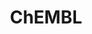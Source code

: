 ---
bigquery: https://console.cloud.google.com/bigquery?p=patents-public-data&d=ebi_chembl&page=dataset
citation: '"The ChEMBL database in 2017." Anna Gaulton, Anne Hersey, Michał Nowotka,
  A Patrícia Bento, Jon Chambers, David Mendez, Prudence Mutowo, Francis Atkinson,
  Louisa J Bellis, Elena Cibrián-Uhalte, Mark Davies, Nathan Dedman, Anneli Karlsson,
  María Paula Magariños, John P Overington, George Papadatos, Ines Smit, Andrew R
  Leach Nucleic acids Research (2017) 45 (Database Issue), D945-D954'
contributors: European Bioinformatics Institute
cost: None
description: ChEMBL Data is a manually curated database of small molecules used in
  drug discovery, including information about existing patented drugs.
documentation: 'schema: https://www.ebi.ac.uk/chembl/db_schema


  '
last_edit: 04/10/2022, 19:53:05
location: https://console.cloud.google.com/marketplace/product/google_patents_public_datasets/chembl
maintained_by: EMBL-EBI, an outstation of European Molecular Biology Laboratory
related_publications: '

  ChEMBL: towards direct deposition of bioassay data.


  Mendez D, Gaulton A, Bento AP, Chambers J, De Veij M, Félix E, Magariños MP, Mosquera
  JF, Mutowo P, Nowotka M, Gordillo-Marañón M, Hunter F, Junco L, Mugumbate G, Rodriguez-Lopez
  M, Atkinson F, Bosc N, Radoux CJ, Segura-Cabrera A, Hersey A, Leach AR.


  — Nucleic Acids Res. 2019; 47(D1):D930-D940. doi: 10.1093/nar/gky1075

  '
schema_fields:
- selectivity_comment
- doc_id
- l4
- db_version
- rgid
- site_id
- irac_code
- molecule_type
- value
- biocomp_id
- active_ingredient
- target_mapping
- priority
- cellosaurus_id
- cl_lincs_id
- prediction_method
- l3
- cell_ontology_id
- cell_id
- level1_description
- chembl_id
- compound_key
- met_conversion
- title
- warning_year
- black_box_warning
- published_type
- last_active
- last_page
- version
- go_id
- canonical_smiles
- sitecomp_id
- molregno
- hbd_lipinski
- drug_substance_flag
- src_compound_id
- psa
- published_value
- drug_record_id
- domain_id
- potential_duplicate
- related_tid
- tid_fixed
- mc_target_name
- mecref_id
- type
- pchembl_value
- as_id
- data_validity_comment
- withdrawn_year
- source
- parent_type
- sequence
- level3
- entity_type
- innovator_company
- assay_source
- chirality
- result_flag
- level4
- mc_target_accession
- authors
- prod_pat_id
- parent_go_id
- ddd_value
- uberon_id
- route
- publication_number
- cell_source_organism
- path
- ddd_admr
- aromatic_rings
- published_relation
- level2_description
- ro3_pass
- parenteral
- mw_monoisotopic
- src_description
- site_name
- variant_id
- comp_go_id
- std_act_id
- cell_description
- rtb
- log_id
- cell_name
- indication_class
- label
- hba_lipinski
- ap_id
- prodrug
- irac_class_id
- idx
- level5
- short_name
- stem_class
- cpd_str_alert_id
- assay_id
- mol_hrac_id
- drugind_id
- standard_upper_value
- heavy_atoms
- therapeutic_flag
- standard_text_value
- aspect
- metabolite_record_id
- submission_date
- lle
- hbd
- warning_class
- oral
- alert_name
- activity_id
- bao_id
- nda_type
- substrate_record_id
- assay_organism
- record_id
- usan_stem_id
- confidence
- cell_source_tissue
- comp_class_id
- level4_description
- withdrawn_flag
- published_units
- cx_most_apka
- mechanism_of_action
- applicant_full_name
- sequence_md5sum
- standard_units
- l2
- comments
- ddd_units
- mc_organism
- parameter_value
- direct_interaction
- country
- assay_cell_type
- class_level
- level3_description
- updated_by
- pathway_key
- indref_id
- oc_id
- job_id
- name
- strength
- actsm_id
- source_domain_id
- assay_subcellular_fraction
- mw_freebase
- downgraded
- acd_most_bpka
- doi
- targcomp_id
- who_name
- ddd_comment
- isoform
- max_phase
- molecular_species
- patent_id
- db_source
- syn_type
- caloha_id
- polymer_flag
- molsyn_id
- frac_code
- start_position
- domain_description
- metref_id
- withdrawn_class
- synonyms
- assay_test_type
- component_type
- previous_company
- mc_tax_id
- cx_logd
- aidx
- assay_class_id
- hba
- pathway_id
- bto_id
- helm_notation
- confidence_score
- bei
- stat
- chebi_par_id
- curation_comment
- company
- relationship
- assay_param_id
- availability_type
- alogp
- ridx
- domain_type
- patent_use_code
- smarts
- binding_site_comment
- met_id
- research_stem
- warning_description
- bao_endpoint
- patent_no
- warnref_id
- ingredient
- acd_logp
- delist_flag
- mc_target_type
- frac_class_id
- curated_by
- usan_substem
- targrel_id
- dosed_ingredient
- first_approval
- natural_product
- assay_tax_id
- relationship_desc
- entity_id
- action_type
- standard_type
- qudt_units
- clo_id
- pref_name
- assay_tissue
- mol_frac_id
- num_alerts
- hrac_class_id
- cx_logp
- withdrawn_reason
- toid
- first_page
- component_synonym
- volume
- mechanism_comment
- alert_set_id
- definition
- acd_logd
- parent_id
- molecular_mechanism
- product_id
- sei
- enzyme_tid
- assay_strain
- usan_year
- journal
- mesh_id
- tissue_id
- usan_stem
- inorganic_flag
- formulation_id
- major_class
- approval_date
- drug_product_flag
- l7
- mec_id
- ref_type
- class_type
- ad_type
- protein_class_desc
- level2
- standard_inchi_key
- status
- units
- standard_relation
- compsyn_id
- withdrawn_country
- abstract
- patent_expire_date
- activity_count
- tax_id
- component_id
- max_phase_for_ind
- end_position
- text_value
- met_comment
- first_in_class
- full_mwt
- ddd_id
- description
- upper_value
- trade_name
- efo_term
- disease_efficacy
- warning_type
- standard_inchi
- predbind_id
- creation_date
- warning_id
- tid
- full_molformula
- level1
- protclasssyn_id
- parent_molregno
- standard_value
- stem
- relation
- mutation
- alert_id
- pubmed_id
- src_id
- ass_cls_map_id
- parameter_type
- topical
- num_lipinski_ro5_violations
- acd_most_apka
- doc_type
- src_short_name
- enzyme_name
- normal_range_max
- target_desc
- organism
- qed_weighted
- compound_name
- cx_most_bpka
- mol_atc_id
- assay_type
- usan_stem_definition
- uo_units
- active_molregno
- activity_comment
- target_type
- assay_category
- atc_code
- year
- l5
- l8
- compd_id
- co_stem_id
- num_ro5_violations
- domain_name
- standard_flag
- assay_desc
- protein_class_id
- protein_class_synonym
- site_residues
- le
- dosage_form
- accession
- smid
- warning_country
- ref_id
- species_group_flag
- homologue
- updated_on
- orig_description
- issue
- efo_id
- l6
- who_extra
- subgroup
- src_assay_id
- ref_url
- normal_range_min
- tbl
- annotation
- bao_format
- l1
- mol_irac_id
- res_stem_id
- cidx
- cell_source_tax_id
- relationship_type
- mesh_heading
- structure_type
- set_name
- hrac_code
- molfile
shortname: chembl
tags:
- biotechnology
- health
- chemical
- bioinformatics
- medical
terms_of_use: CC BY-SA 3.0
title: ChEMBL
uuid: e232a192-965c-4ec9-904c-155b6dfe56c5
---